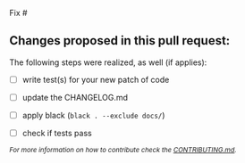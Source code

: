 Fix #

Changes proposed in this pull request:
- 


The following steps were realized, as well (if applies):
- [ ] write test(s) for your new patch of code
- [ ] update the CHANGELOG.md
- [ ] apply black (`black . --exclude docs/`)
- [ ] check if tests pass


<sub>*For more information on how to contribute check the [CONTRIBUTING.md](https://github.com/rl-institut/mvs_eland/blob/dev/CONTRIBUTING.md).*<sub>
